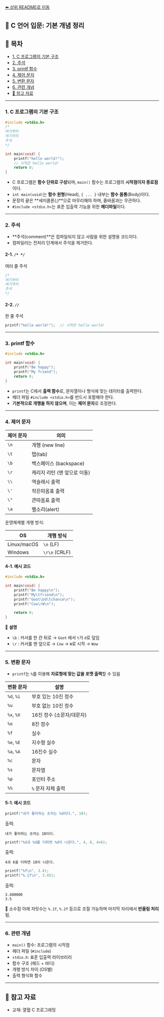 [⬅️ 상위 README로 이동](../README.md)

## 📘 C 언어 입문: 기본 개념 정리

## 📌 목차

* [1. C 프로그램의 기본 구조](#1-c-프로그램의-기본-구조)
* [2. 주석](#2-주석)
* [3. printf 함수](#3-printf-함수)
* [4. 제어 문자](#4-제어-문자)
* [5. 변환 문자](#5-변환-문자)
* [6. 관련 개념](#6-관련-개념)
* [📌 참고 자료](#-참고-자료)

---

### **1. C 프로그램의 기본 구조**

```c
#include <stdio.h>
/*
여기부터
여기까지
주석
*/

int main(void) {
    printf("hello world!");
    // 시작은 hello world!
    return 0;
}
```

- C 프로그램은 **함수 단위로 구성**되며, `main()` 함수는 프로그램의 **시작점이자 종료점**이다.
- `int main(void)`는 **함수 원형**(Head), `{ ... }` 내부는 **함수 몸통**(Body)이다.
- 문장의 끝은 **세미콜론(;)**으로 마무리해야 하며, 줄바꿈과는 무관하다.
- `#include <stdio.h>`는 표준 입출력 기능을 위한 **헤더파일**이다.

---

### **2. 주석**

- **주석(comment)**은 컴파일되지 않고 사람을 위한 설명용 코드이다.
- 컴파일러는 전처리 단계에서 주석을 제거한다.

#### 2-1. `/* */`
여러 줄 주석  
```c
/*
여기부터
여기까지
주석
*/
```

#### 2-2. `//`
한 줄 주석  
```c
printf("hello world!");  // 시작은 hello world!
```

---

### **3. printf 함수**

```c
#include <stdio.h>

int main(void) {
    printf("Be happy");
    printf("My friend");
    return 0;
}
```

- `printf`는 C에서 **출력 함수**로, 문자열이나 형식에 맞는 데이터를 출력한다.
- 헤더 파일 `#include <stdio.h>`를 반드시 포함해야 한다.
- **기본적으로 개행을 하지 않으며**, 이는 **제어 문자**로 조정한다.

---

### **4. 제어 문자**

| 제어 문자 | 의미 |
|-----------|------|
| `\n` | 개행 (new line) |
| `\t` | 탭(tab) |
| `\b` | 백스페이스 (backspace) |
| `\r` | 캐리지 리턴 (맨 앞으로 이동) |
| `\\` | 역슬래시 출력 |
| `\'` | 작은따옴표 출력 |
| `\"` | 큰따옴표 출력 |
| `\a` | 벨소리(alert) |

운영체제별 개행 방식:

| OS | 개행 방식 |
|----|------------|
| Linux/macOS | `\n` (LF) |
| Windows | `\r\n` (CRLF) |

#### 4-1. 예시 코드

```c
#include <stdio.h>

int main(void) {
    printf("Be happy\n");
    printf("My\tfriend\n");
    printf("Goot\bd\tchance\n");
    printf("Cow\rW\n");

    return 0;
}
```

📌 **설명**  
- `\b` : 커서를 한 칸 뒤로 → `Goot` 에서 `t`가 `d`로 덮임  
- `\r` : 커서를 맨 앞으로 → `Cow` → `W`로 시작 → `Wow`

---

### **5. 변환 문자**

- `printf`는 `%`를 이용해 **자료형에 맞는 값을 포맷 출력**할 수 있음

| 변환 문자 | 설명 |
|-----------|------|
| `%d`, `%i` | 부호 있는 10진 정수 |
| `%u` | 부호 없는 10진 정수 |
| `%x`, `%X` | 16진 정수 (소문자/대문자) |
| `%o` | 8진 정수 |
| `%f` | 실수 |
| `%e`, `%E` | 지수형 실수 |
| `%a`, `%A` | 16진수 실수 |
| `%c` | 문자 |
| `%s` | 문자열 |
| `%p` | 포인터 주소 |
| `%%` | `%` 문자 자체 출력 |

#### 5-1. 예시 코드

```c
printf("내가 좋아하는 숫자는 %d이다.", 10);
```

출력:
```
내가 좋아하는 숫자는 10이다.
```

```c
printf("%d과 %d를 더하면 %d이 나온다.", 4, 6, 4+6);
```

출력:
```
4과 6을 더하면 10이 나온다.
```

```c
printf("%f\n", 3.4); 
printf("%.1f\n", 3.45);
```

출력:
```
3.400000
3.5
```

📌 소수점 아래 자릿수는 `%.1f`, `%.2f` 등으로 조절 가능하며 마지막 자리에서 **반올림 처리**됨.

---

### **6. 관련 개념**

* `main()` 함수: 프로그램의 시작점
* 헤더 파일 (`#include`)
* `stdio.h`: 표준 입출력 라이브러리
* 함수 구조 (헤드 + 바디)
* 개행 방식 차이 (OS별)
* 출력 형식화 함수

---

## 📌 참고 자료

* 교재: 열혈 C 프로그래밍
